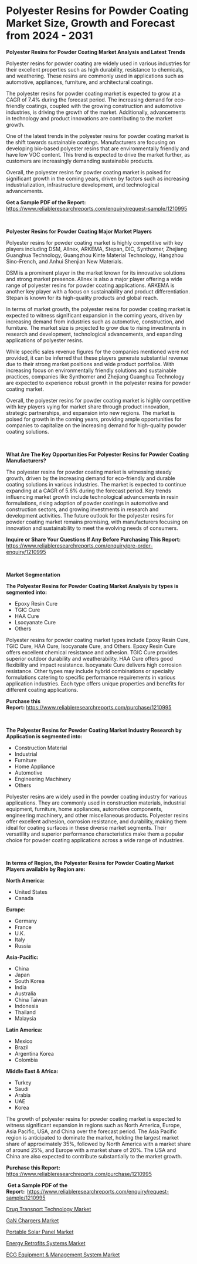 <p><h1>Polyester Resins for Powder Coating Market Size, Growth and Forecast from 2024 - 2031</h1></p><p><strong>Polyester Resins for Powder Coating Market Analysis and Latest Trends</strong></p>
<p><p>Polyester resins for powder coating are widely used in various industries for their excellent properties such as high durability, resistance to chemicals, and weathering. These resins are commonly used in applications such as automotive, appliances, furniture, and architectural coatings.</p><p>The polyester resins for powder coating market is expected to grow at a CAGR of 7.4% during the forecast period. The increasing demand for eco-friendly coatings, coupled with the growing construction and automotive industries, is driving the growth of the market. Additionally, advancements in technology and product innovations are contributing to the market growth.</p><p>One of the latest trends in the polyester resins for powder coating market is the shift towards sustainable coatings. Manufacturers are focusing on developing bio-based polyester resins that are environmentally friendly and have low VOC content. This trend is expected to drive the market further, as customers are increasingly demanding sustainable products.</p><p>Overall, the polyester resins for powder coating market is poised for significant growth in the coming years, driven by factors such as increasing industrialization, infrastructure development, and technological advancements.</p></p>
<p><strong>Get a Sample PDF of the Report:&nbsp;</strong> <a href="https://www.reliableresearchreports.com/enquiry/request-sample/1210995">https://www.reliableresearchreports.com/enquiry/request-sample/1210995</a></p>
<p>&nbsp;</p>
<p><strong>Polyester Resins for Powder Coating Major Market Players</strong></p>
<p><p>Polyester resins for powder coating market is highly competitive with key players including DSM, Allnex, ARKEMA, Stepan, DIC, Synthomer, Zhejiang Guanghua Technology, Guangzhou Kinte Material Technology, Hangzhou Sino-French, and Anhui Shenjian New Materials.</p><p>DSM is a prominent player in the market known for its innovative solutions and strong market presence. Allnex is also a major player offering a wide range of polyester resins for powder coating applications. ARKEMA is another key player with a focus on sustainability and product differentiation. Stepan is known for its high-quality products and global reach.</p><p>In terms of market growth, the polyester resins for powder coating market is expected to witness significant expansion in the coming years, driven by increasing demand from industries such as automotive, construction, and furniture. The market size is projected to grow due to rising investments in research and development, technological advancements, and expanding applications of polyester resins.</p><p>While specific sales revenue figures for the companies mentioned were not provided, it can be inferred that these players generate substantial revenue due to their strong market positions and wide product portfolios. With increasing focus on environmentally friendly solutions and sustainable practices, companies like Synthomer and Zhejiang Guanghua Technology are expected to experience robust growth in the polyester resins for powder coating market.</p><p>Overall, the polyester resins for powder coating market is highly competitive with key players vying for market share through product innovation, strategic partnerships, and expansion into new regions. The market is poised for growth in the coming years, providing ample opportunities for companies to capitalize on the increasing demand for high-quality powder coating solutions.</p></p>
<p>&nbsp;</p>
<p><strong>What Are The Key Opportunities For Polyester Resins for Powder Coating Manufacturers?</strong></p>
<p><p>The polyester resins for powder coating market is witnessing steady growth, driven by the increasing demand for eco-friendly and durable coating solutions in various industries. The market is expected to continue expanding at a CAGR of 5.6% during the forecast period. Key trends influencing market growth include technological advancements in resin formulations, rising adoption of powder coatings in automotive and construction sectors, and growing investments in research and development activities. The future outlook for the polyester resins for powder coating market remains promising, with manufacturers focusing on innovation and sustainability to meet the evolving needs of consumers.</p></p>
<p><strong>Inquire or Share Your Questions If Any Before Purchasing This Report:</strong> <a href="https://www.reliableresearchreports.com/enquiry/pre-order-enquiry/1210995">https://www.reliableresearchreports.com/enquiry/pre-order-enquiry/1210995</a></p>
<p>&nbsp;</p>
<p><strong>Market Segmentation</strong></p>
<p><strong>The Polyester Resins for Powder Coating Market Analysis by types is segmented into:</strong></p>
<p><ul><li>Epoxy Resin Cure</li><li>TGIC Cure</li><li>HAA Cure</li><li>Lsocyanate Cure</li><li>Others</li></ul></p>
<p><p>Polyester resins for powder coating market types include Epoxy Resin Cure, TGIC Cure, HAA Cure, Isocyanate Cure, and Others. Epoxy Resin Cure offers excellent chemical resistance and adhesion. TGIC Cure provides superior outdoor durability and weatherability. HAA Cure offers good flexibility and impact resistance. Isocyanate Cure delivers high corrosion resistance. Other types may include hybrid combinations or specialty formulations catering to specific performance requirements in various application industries. Each type offers unique properties and benefits for different coating applications.</p></p>
<p><strong>Purchase this Report:&nbsp;</strong><a href="https://www.reliableresearchreports.com/purchase/1210995">https://www.reliableresearchreports.com/purchase/1210995</a></p>
<p>&nbsp;</p>
<p><strong>The Polyester Resins for Powder Coating Market Industry Research by Application is segmented into:</strong></p>
<p><ul><li>Construction Material</li><li>Industrial</li><li>Furniture</li><li>Home Appliance</li><li>Automotive</li><li>Engineering Machinery</li><li>Others</li></ul></p>
<p><p>Polyester resins are widely used in the powder coating industry for various applications. They are commonly used in construction materials, industrial equipment, furniture, home appliances, automotive components, engineering machinery, and other miscellaneous products. Polyester resins offer excellent adhesion, corrosion resistance, and durability, making them ideal for coating surfaces in these diverse market segments. Their versatility and superior performance characteristics make them a popular choice for powder coating applications across a wide range of industries.</p></p>
<p>&nbsp;</p>
<p><strong>In terms of Region, the Polyester Resins for Powder Coating Market Players available by Region are:</strong></p>
<p>
    <p> <strong> North America: </strong>
        <ul>
            <li>United States</li>
            <li>Canada</li>
        </ul>
        </p> 
    <p> <strong> Europe: </strong>
        <ul>
            <li>Germany</li>
            <li>France</li>
            <li>U.K.</li>
            <li>Italy</li>
            <li>Russia</li>
        </ul>
        </p> 
    <p> <strong> Asia-Pacific: </strong>
        <ul>
            <li>China</li>
            <li>Japan</li>
            <li>South Korea</li>
            <li>India</li>
            <li>Australia</li>
            <li>China Taiwan</li>
            <li>Indonesia</li>
            <li>Thailand</li>
            <li>Malaysia</li>
        </ul>
        </p> 
    <p> <strong> Latin America: </strong>
        <ul>
            <li>Mexico</li>
            <li>Brazil</li>
            <li>Argentina Korea</li>
            <li>Colombia</li>
        </ul>
        </p> 
    <p> <strong> Middle East & Africa: </strong>
        <ul>
            <li>Turkey</li>
            <li>Saudi</li>
            <li>Arabia</li>
            <li>UAE</li>
            <li>Korea</li>
        </ul>
    </p>
    </p>
<p><p>The growth of polyester resins for powder coating market is expected to witness significant expansion in regions such as North America, Europe, Asia Pacific, USA, and China over the forecast period. The Asia Pacific region is anticipated to dominate the market, holding the largest market share of approximately 35%, followed by North America with a market share of around 25%, and Europe with a market share of 20%. The USA and China are also expected to contribute substantially to the market growth.</p></p>
<p><strong>Purchase this Report: </strong><a href="https://www.reliableresearchreports.com/purchase/1210995">https://www.reliableresearchreports.com/purchase/1210995</a></p>
<p>&nbsp;<strong>Get a Sample PDF of the Report:&nbsp;&nbsp;</strong><a href="https://www.reliableresearchreports.com/enquiry/request-sample/1210995">https://www.reliableresearchreports.com/enquiry/request-sample/1210995</a></p>
<p><strong></strong></p>
<p><p><a href="https://medium.com/@stevengarcia756/drug-transport-technology-market-the-key-to-successful-business-strategy-forecast-till-2031-329d93f9cd30">Drug Transport Technology Market</a></p><p><a href="https://github.com/mharielmesa/Market-Research-Report-List-2/blob/main/gan-chargers-market.md">GaN Chargers Market</a></p><p><a href="https://github.com/suaretopek9/Market-Research-Report-List-1/blob/main/portable-solar-panel-market.md">Portable Solar Panel Market</a></p><p><a href="https://medium.com/@stevengarcia756/energy-retrofits-systems-market-size-and-market-trends-complete-industry-overview-2024-to-2031-d8919e6c1f62">Energy Retrofits Systems Market</a></p><p><a href="https://medium.com/@stevengarcia756/ecg-equipment-amp-management-system-market-trends-forecast-and-competitive-analysis-to-2031-8d9a480092b3">ECG Equipment & Management System Market</a></p></p>